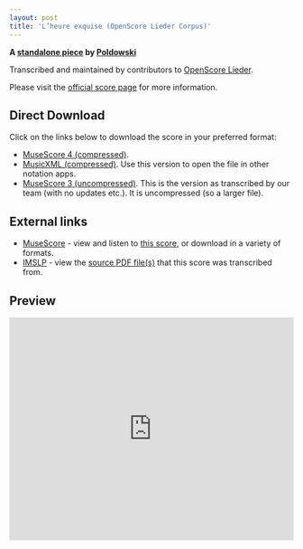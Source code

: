 ```yaml
---
layout: post
title: 'L’heure exquise (OpenScore Lieder Corpus)'
---
```


__A [standalone piece](https://fourscoreandmore.org/openscore/lieder/Poldowski/_/) by [Poldowski](https://fourscoreandmore.org/openscore/lieder/Poldowski)__

Transcribed and maintained by contributors to [OpenScore Lieder].

Please visit the [official score page] for more information.

[official score page]: https://musescore.com/openscore-lieder-corpus/scores/6663350
[OpenScore Lieder]: https://musescore.com/openscore-lieder-corpus

## Direct Download

Click on the links below to download the score in your preferred format:
- [MuseScore 4 (compressed)](https://github.com/openscore/lieder/blob/main/scores/Poldowski/_/L’heure_exquise/lc6663350.mscz?raw=true).
- [MusicXML (compressed)](https://github.com/openscore/lieder/blob/main/scores/Poldowski/_/L’heure_exquise/lc6663350.mxl?raw=true). Use this version to open the file in other notation apps.
- [MuseScore 3 (uncompressed)](https://github.com/openscore/lieder/blob/main/scores/Poldowski/_/L’heure_exquise/lc6663350.mscx?raw=true). This is the version as transcribed by our team (with no updates etc.). It is uncompressed (so a larger file).

## External links

- [MuseScore] - view and listen to [this score][MuseScore], or download in a variety of formats.
- [IMSLP] - view the [source PDF file(s)][IMSLP] that this score was transcribed from.

[MuseScore]: https://musescore.com/score/6663350
[IMSLP]: https://imslp.org/wiki/Special:ReverseLookup/74369

## Preview

<iframe width="100%" height="394" src="https://musescore.com/openscore-lieder-corpus/scores/6663350/embed" frameborder="0" allowfullscreen allow="autoplay; fullscreen"></iframe>
